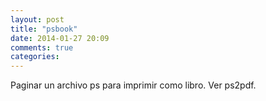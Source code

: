 ```yaml
---
layout: post
title: "psbook"
date: 2014-01-27 20:09
comments: true
categories: 
---
```

Paginar un archivo ps para imprimir como libro. Ver ps2pdf.

